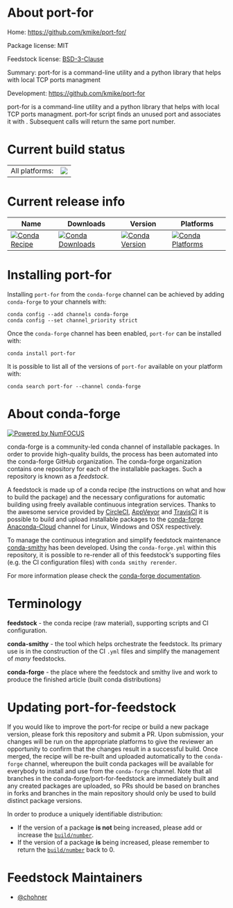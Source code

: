 About port-for
==============

Home: https://github.com/kmike/port-for/

Package license: MIT

Feedstock license: [BSD-3-Clause](https://github.com/conda-forge/port-for-feedstock/blob/master/LICENSE.txt)

Summary: port-for is a command-line utility and a python library that helps with local TCP ports managment

Development: https://github.com/kmike/port-for

port-for is a command-line utility and a python library that helps with local TCP ports managment.
port-for <foo> script finds an unused port and associates it with <foo>. Subsequent calls will
return the same port number.


Current build status
====================


<table><tr><td>All platforms:</td>
    <td>
      <a href="https://dev.azure.com/conda-forge/feedstock-builds/_build/latest?definitionId=4105&branchName=master">
        <img src="https://dev.azure.com/conda-forge/feedstock-builds/_apis/build/status/port-for-feedstock?branchName=master">
      </a>
    </td>
  </tr>
</table>

Current release info
====================

| Name | Downloads | Version | Platforms |
| --- | --- | --- | --- |
| [![Conda Recipe](https://img.shields.io/badge/recipe-port--for-green.svg)](https://anaconda.org/conda-forge/port-for) | [![Conda Downloads](https://img.shields.io/conda/dn/conda-forge/port-for.svg)](https://anaconda.org/conda-forge/port-for) | [![Conda Version](https://img.shields.io/conda/vn/conda-forge/port-for.svg)](https://anaconda.org/conda-forge/port-for) | [![Conda Platforms](https://img.shields.io/conda/pn/conda-forge/port-for.svg)](https://anaconda.org/conda-forge/port-for) |

Installing port-for
===================

Installing `port-for` from the `conda-forge` channel can be achieved by adding `conda-forge` to your channels with:

```
conda config --add channels conda-forge
conda config --set channel_priority strict
```

Once the `conda-forge` channel has been enabled, `port-for` can be installed with:

```
conda install port-for
```

It is possible to list all of the versions of `port-for` available on your platform with:

```
conda search port-for --channel conda-forge
```


About conda-forge
=================

[![Powered by
NumFOCUS](https://img.shields.io/badge/powered%20by-NumFOCUS-orange.svg?style=flat&colorA=E1523D&colorB=007D8A)](https://numfocus.org)

conda-forge is a community-led conda channel of installable packages.
In order to provide high-quality builds, the process has been automated into the
conda-forge GitHub organization. The conda-forge organization contains one repository
for each of the installable packages. Such a repository is known as a *feedstock*.

A feedstock is made up of a conda recipe (the instructions on what and how to build
the package) and the necessary configurations for automatic building using freely
available continuous integration services. Thanks to the awesome service provided by
[CircleCI](https://circleci.com/), [AppVeyor](https://www.appveyor.com/)
and [TravisCI](https://travis-ci.com/) it is possible to build and upload installable
packages to the [conda-forge](https://anaconda.org/conda-forge)
[Anaconda-Cloud](https://anaconda.org/) channel for Linux, Windows and OSX respectively.

To manage the continuous integration and simplify feedstock maintenance
[conda-smithy](https://github.com/conda-forge/conda-smithy) has been developed.
Using the ``conda-forge.yml`` within this repository, it is possible to re-render all of
this feedstock's supporting files (e.g. the CI configuration files) with ``conda smithy rerender``.

For more information please check the [conda-forge documentation](https://conda-forge.org/docs/).

Terminology
===========

**feedstock** - the conda recipe (raw material), supporting scripts and CI configuration.

**conda-smithy** - the tool which helps orchestrate the feedstock.
                   Its primary use is in the construction of the CI ``.yml`` files
                   and simplify the management of *many* feedstocks.

**conda-forge** - the place where the feedstock and smithy live and work to
                  produce the finished article (built conda distributions)


Updating port-for-feedstock
===========================

If you would like to improve the port-for recipe or build a new
package version, please fork this repository and submit a PR. Upon submission,
your changes will be run on the appropriate platforms to give the reviewer an
opportunity to confirm that the changes result in a successful build. Once
merged, the recipe will be re-built and uploaded automatically to the
`conda-forge` channel, whereupon the built conda packages will be available for
everybody to install and use from the `conda-forge` channel.
Note that all branches in the conda-forge/port-for-feedstock are
immediately built and any created packages are uploaded, so PRs should be based
on branches in forks and branches in the main repository should only be used to
build distinct package versions.

In order to produce a uniquely identifiable distribution:
 * If the version of a package **is not** being increased, please add or increase
   the [``build/number``](https://docs.conda.io/projects/conda-build/en/latest/resources/define-metadata.html#build-number-and-string).
 * If the version of a package **is** being increased, please remember to return
   the [``build/number``](https://docs.conda.io/projects/conda-build/en/latest/resources/define-metadata.html#build-number-and-string)
   back to 0.

Feedstock Maintainers
=====================

* [@chohner](https://github.com/chohner/)


